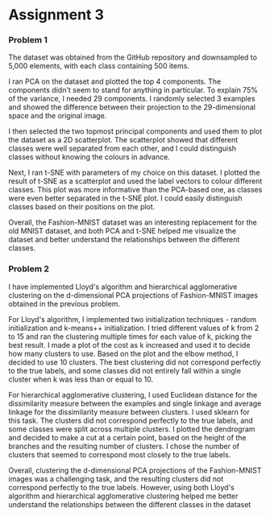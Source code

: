 # Assignment 3

### Problem 1
The dataset was obtained from the GitHub repository and downsampled to 5,000 elements, with each class containing 500 items.

I ran PCA on the dataset and plotted the top 4 components. The components didn't seem to stand for anything in particular. To explain 75% of the variance, I needed 29 components. I randomly selected 3 examples and showed the difference between their projection to the 29-dimensional space and the original image.

I then selected the two topmost principal components and used them to plot the dataset as a 2D scatterplot. The scatterplot showed that different classes were well separated from each other, and I could distinguish classes without knowing the colours in advance.

Next, I ran t-SNE with parameters of my choice on this dataset. I plotted the result of t-SNE as a scatterplot and used the label vectors to colour different classes. This plot was more informative than the PCA-based one, as classes were even better separated in the t-SNE plot. I could easily distinguish classes based on their positions on the plot.

Overall, the Fashion-MNIST dataset was an interesting replacement for the old MNIST dataset, and both PCA and t-SNE helped me visualize the dataset and better understand the relationships between the different classes.

### Problem 2
I have implemented Lloyd's algorithm and hierarchical agglomerative clustering on the d-dimensional PCA projections of Fashion-MNIST images obtained in the previous problem.

For Lloyd's algorithm, I implemented two initialization techniques - random initialization and k-means++ initialization. I tried different values of k from 2 to 15 and ran the clustering multiple times for each value of k, picking the best result. I made a plot of the cost as k increased and used it to decide how many clusters to use. Based on the plot and the elbow method, I decided to use 10 clusters. The best clustering did not correspond perfectly to the true labels, and some classes did not entirely fall within a single cluster when k was less than or equal to 10.

For hierarchical agglomerative clustering, I used Euclidean distance for the dissimilarity measure between the examples and single linkage and average linkage for the dissimilarity measure between clusters. I used sklearn for this task. The clusters did not correspond perfectly to the true labels, and some classes were split across multiple clusters. I plotted the dendrogram and decided to make a cut at a certain point, based on the height of the branches and the resulting number of clusters. I chose the number of clusters that seemed to correspond most closely to the true labels.

Overall, clustering the d-dimensional PCA projections of the Fashion-MNIST images was a challenging task, and the resulting clusters did not correspond perfectly to the true labels. However, using both Lloyd's algorithm and hierarchical agglomerative clustering helped me better understand the relationships between the different classes in the dataset
